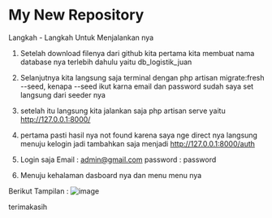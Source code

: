 ﻿# My New Repository
Langkah - Langkah Untuk Menjalankan nya             

1. Setelah download filenya dari github kita pertama kita membuat nama database nya terlebih dahulu yaitu db_logistik_juan
2. Selanjutnya kita langsung saja terminal dengan php artisan migrate:fresh --seed, kenapa --seed ikut karna email dan password sudah saya set langsung dari seeder nya 
3. setelah itu langsung kita jalankan saja php artisan serve yaitu http://127.0.0.1:8000/
4. pertama pasti hasil nya not found karena saya nge direct nya langsung menuju kelogin jadi tambahkan saja menjadi http://127.0.0.1:8000/auth 
5. Login saja Email : admin@gmail.com
              password : password

6. Menuju kehalaman dasboard nya dan menu menu nya 

Berikut Tampilan :
![image](https://github.com/user-attachments/assets/b420715a-a867-47f1-81ab-1506bd68a5b5)



terimakasih 
